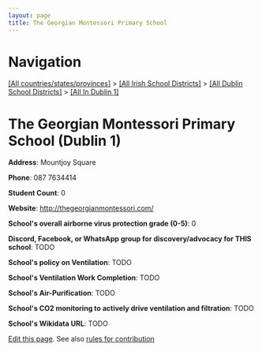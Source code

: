 ```yaml
---
layout: page
title: The Georgian Montessori Primary School
---
```

# Navigation

[[All countries/states/provinces]](../../../..) > [[All Irish School Districts]](../../..) > [[All Dublin School Districts]](../..) > [[All In Dublin 1]](..)

# The Georgian Montessori Primary School (Dublin 1)

**Address**: Mountjoy Square

**Phone**: 087 7634414

**Student Count**: 0

**Website**: <http://thegeorgianmontessori.com/>

**School's overall airborne virus protection grade (0-5)**: 0

**Discord, Facebook, or WhatsApp group for discovery/advocacy for THIS school**: TODO

**School's policy on Ventilation**: TODO

**School's Ventilation Work Completion**: TODO

**School's Air-Purification**: TODO

**School's CO2 monitoring to actively drive ventilation and filtration**: TODO

**School's Wikidata URL**: TODO


[Edit this page](https://github.com/ventilate-schools/Ireland/edit/main/./Dublin_1/The_Georgian_Montessori_Primary_School.md). See also [rules for contribution](../../../contribution-rules/)